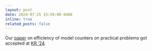 ```yaml
---
layout: post
date: 2024-07-25 15:59:00-0400
inline: true
related_posts: false
---
```


Our [paper](https://arxiv.org/abs/2408.07059) on efficiency of model counters on practical problems got accepted at [KR '24](https://kr.org/KR2024/).
